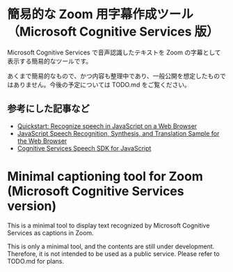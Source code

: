 # 簡易的な Zoom 用字幕作成ツール（Microsoft Cognitive Services 版）

Microsoft Cognitive Services で音声認識したテキストを Zoom の字幕として表示する簡易的なツールです。

あくまで簡易的なもので、かつ内容も整理中であり、一般公開を想定したものではありません。今後の予定については TODO.md をご覧ください。

## 参考にした記事など

- [Quickstart: Recognize speech in JavaScript on a Web Browser](https://github.com/Azure-Samples/cognitive-services-speech-sdk/tree/master/quickstart/javascript/browser/from-microphone)
- [JavaScript Speech Recognition, Synthesis, and Translation Sample for the Web Browser](https://github.com/Azure-Samples/cognitive-services-speech-sdk/tree/master/samples/js/browser)
- [Cognitive Services Speech SDK for JavaScript](https://docs.microsoft.com/ja-jp/javascript/api/overview/azure/microsoft-cognitiveservices-speech-sdk-readme?view=azure-node-latest)

# Minimal captioning tool for Zoom (Microsoft Cognitive Services version)

This is a minimal tool to display text recognized by Microsoft Cognitive Services as captions in Zoom.

This is only a minimal tool, and the contents are still under development. Therefore, it is not intended to be used as a public service. Please refer to TODO.md for plans.
